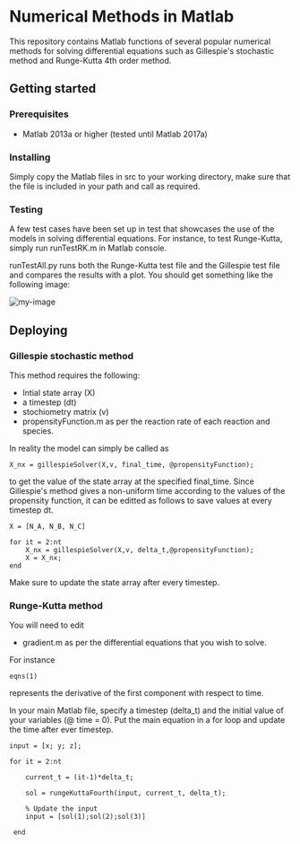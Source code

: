 # Numerical Methods in Matlab

This repository contains Matlab functions of several popular numerical methods for solving differential equations such as Gillespie's stochastic method and Runge-Kutta 4th order method. 

## Getting started

### Prerequisites

* Matlab 2013a or higher (tested until Matlab 2017a)

### Installing 

Simply copy the Matlab files in src to your working directory, make sure that the file is included in your path and call as required. 

### Testing 

A few test cases have been set up in test that showcases the use of the models in solving differential equations. For instance, to test Runge-Kutta, simply run runTestRK.m in Matlab console. 

runTestAll.py runs both the Runge-Kutta test file and the Gillespie test file and compares the results with a plot. You should get something like the following image:

![my-image](https://github.com/KeepFloyding/numericalMethodsMat/tree/master/test/testImage.png)


## Deploying

### Gillespie stochastic method

This method requires the following:

* Intial state array (X)
* a timestep (dt)
* stochiometry matrix (v)
* propensityFunction.m as per the reaction rate of each reaction and species. 

In reality the model can simply be called as 

```
X_nx = gillespieSolver(X,v, final_time, @propensityFunction);
```

to get the value of the state array at the specified final_time. Since Gillespie's method gives a non-uniform time according to the values of the propensity function, it can be editted as follows to save values at every timestep dt. 

```
X = [N_A, N_B, N_C]

for it = 2:nt
	X_nx = gillespieSolver(X,v, delta_t,@propensityFunction);
	X = X_nx;
end
```

Make sure to update the state array after every timestep.


### Runge-Kutta method

You will need to edit

* gradient.m as per the differential equations that you wish to solve. 

For instance

```
eqns(1)
```

represents the derivative of the first component with respect to time. 

In your main Matlab file, specify a timestep (delta_t) and the initial value of your variables (@ time = 0). Put the main equation in a for loop and update the time after ever timestep. 

```
input = [x; y; z];

for it = 2:nt
    
    current_t = (it-1)*delta_t;
    
    sol = rungeKuttaFourth(input, current_t, delta_t);

    % Update the input
    input = [sol(1);sol(2);sol(3)]

 end
```


